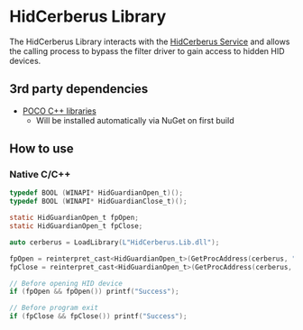 # HidCerberus Library
The HidCerberus Library interacts with the [HidCerberus Service](../../../tree/master/HidCerberus.Srv) and allows the calling process to bypass the filter driver to gain access to hidden HID devices.

## 3rd party dependencies
 * [POCO C++ libraries](https://pocoproject.org/) 
   * Will be installed automatically via NuGet on first build

## How to use
### Native C/C++
``` C
typedef BOOL (WINAPI* HidGuardianOpen_t)();
typedef BOOL (WINAPI* HidGuardianClose_t)();

static HidGuardianOpen_t fpOpen;
static HidGuardianOpen_t fpClose;

auto cerberus = LoadLibrary(L"HidCerberus.Lib.dll");

fpOpen = reinterpret_cast<HidGuardianOpen_t>(GetProcAddress(cerberus, "HidGuardianOpen"));
fpClose = reinterpret_cast<HidGuardianOpen_t>(GetProcAddress(cerberus, "HidGuardianClose"));

// Before opening HID device
if (fpOpen && fpOpen()) printf("Success");

// Before program exit
if (fpClose && fpClose()) printf("Success");
```
